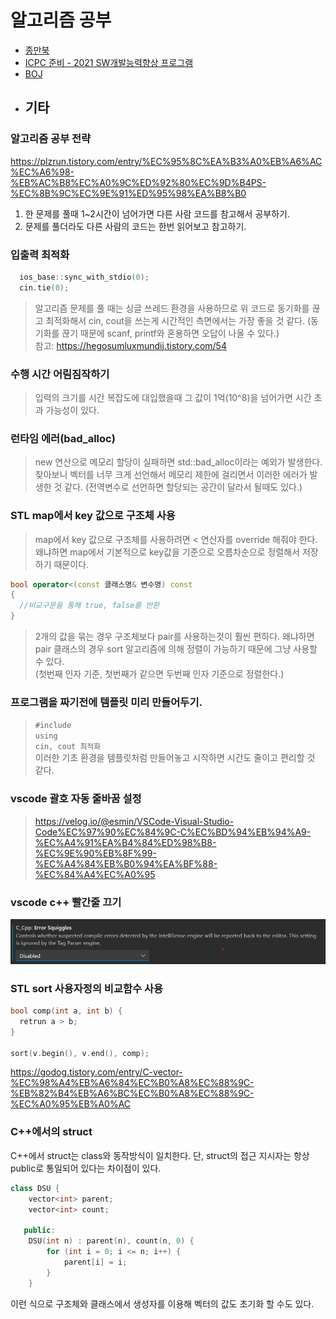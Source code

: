 # 알고리즘 공부

-   [종만북](https://github.com/chisan01/TIL/tree/main/Algorithm/JongmanBook)
-   [ICPC 준비 - 2021 SW개발능력향상 프로그램](https://github.com/chisan01/TIL/tree/main/Algorithm/ICPC)
-   [BOJ](https://github.com/chisan01/TIL/tree/main/Algorithm/BOJ)
-   ## 기타

### 알고리즘 공부 전략

https://plzrun.tistory.com/entry/%EC%95%8C%EA%B3%A0%EB%A6%AC%EC%A6%98-%EB%AC%B8%EC%A0%9C%ED%92%80%EC%9D%B4PS-%EC%8B%9C%EC%9E%91%ED%95%98%EA%B8%B0

1. 한 문제를 풀때 1~2시간이 넘어가면 다른 사람 코드를 참고해서 공부하기.
2. 문제를 풀더라도 다른 사람의 코드는 한번 읽어보고 참고하기.

### 입출력 최적화

```c++
  ios_base::sync_with_stdio(0);
  cin.tie(0);
```

> 알고리즘 문제를 풀 때는 싱글 쓰레드 환경을 사용하므로 위 코드로 동기화를 끊고 최적화해서 cin, cout을 쓰는게 시간적인 측면에서는 가장 좋을 것 같다. (동기화를 끊기 때문에 scanf, printf와 혼용하면 오답이 나올 수 있다.)  
> 참고: https://hegosumluxmundij.tistory.com/54

### 수행 시간 어림짐작하기

> 입력의 크기를 시간 복잡도에 대입했을때 그 값이 1억(10^8)을 넘어가면 시간 초과 가능성이 있다.

### 런타임 에러(bad_alloc)

> new 연산으로 메모리 할당이 실패하면 std::bad_alloc이라는 예외가 발생한다. 찾아보니 벡터를 너무 크게 선언해서 메모리 제한에 걸리면서 이러한 에러가 발생한 것 같다. (전역변수로 선언하면 할당되는 공간이 달라서 될때도 있다.)

### STL map에서 key 값으로 구조체 사용

> map에서 key 값으로 구조체를 사용하려면 < 연산자를 override 해줘야 한다.  
> 왜냐하면 map에서 기본적으로 key값을 기준으로 오름차순으로 정렬해서 저장하기 때문이다.

```c++
bool operator<(const 클래스명& 변수명) const
{
  //비교구문을 통해 true, false를 반환
}
```

> 2개의 값을 묶는 경우 구조체보다 pair를 사용하는것이 훨씬 편하다.
> 왜냐하면 pair 클래스의 경우 sort 알고리즘에 의해 정렬이 가능하기 때문에 그냥 사용할 수 있다.  
> (첫번째 인자 기준, 첫번째가 같으면 두번째 인자 기준으로 정렬한다.)

### 프로그램을 짜기전에 템플릿 미리 만들어두기.

> `#include`  
>  `using`  
>  `cin, cout 최적화`  
>  이러한 기초 환경을 템플릿처럼 만들어놓고 시작하면 시간도 줄이고 편리할 것 같다.

### vscode 괄호 자동 줄바꿈 설정

> https://velog.io/@esmin/VSCode-Visual-Studio-Code%EC%97%90%EC%84%9C-C%EC%BD%94%EB%94%A9-%EC%A4%91%EA%B4%84%ED%98%B8-%EC%9E%90%EB%8F%99-%EC%A4%84%EB%B0%94%EA%BF%88-%EC%84%A4%EC%A0%95

### vscode c++ 빨간줄 끄기

![ErrorSquiggles](C_Cpp-ErrorSquiggles.png)

### STL sort 사용자정의 비교함수 사용

```c++
bool comp(int a, int b) {
  retrun a > b;
}

sort(v.begin(), v.end(), comp);
```

https://godog.tistory.com/entry/C-vector-%EC%98%A4%EB%A6%84%EC%B0%A8%EC%88%9C-%EB%82%B4%EB%A6%BC%EC%B0%A8%EC%88%9C-%EC%A0%95%EB%A0%AC

### C++에서의 struct

C++에서 struct는 class와 동작방식이 일치한다. 단, struct의 접근 지시자는 항상 public로 통일되어 있다는 차이점이 있다.

```c++
class DSU {
    vector<int> parent;
    vector<int> count;

   public:
    DSU(int n) : parent(n), count(n, 0) {
        for (int i = 0; i <= n; i++) {
            parent[i] = i;
        }
    }
```

이런 식으로 구조체와 클래스에서 생성자를 이용해 벡터의 값도 초기화 할 수도 있다.
